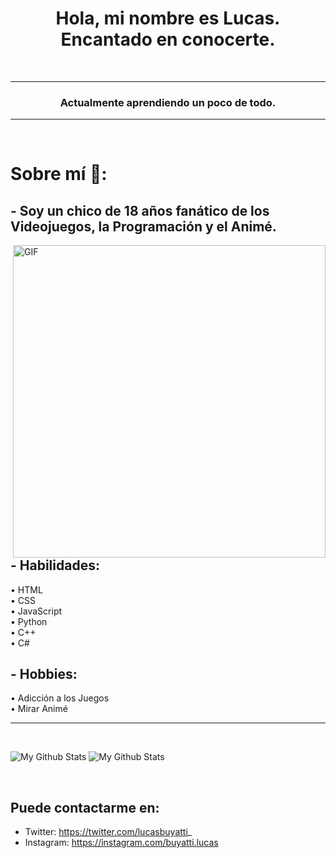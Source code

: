 <h1 align="center">Hola, mi nombre es Lucas. Encantado en conocerte.</h1>
<br>
<hr>
<h3 align="center">Actualmente aprendiendo un poco de todo.</h3>
<hr>
<br>


# Sobre mí 💬:

## - Soy un chico de 18 años fanático de los Videojuegos, la Programación y el Animé.

<img hight="400" width="500" alt="GIF" align="right" src="https://github.com/Xx-Ashutosh-xX/Xx-Ashutosh-xX/blob/master/assets/1936.gif">

## - Habilidades:
•  HTML <br>
•  CSS <br>
•  JavaScript <br>
•  Python <br>
•  C++ <br>
•  C# <br>

## - Hobbies: 
•  Adicción a los Juegos <br>
•  Mirar Animé
<hr></hr> 
<br>
<p >
<img src="https://github-readme-stats.vercel.app/api?username=lucas&hide=contribs,prs&theme=buefy&show_icons=true" alt="My Github Stats">
<img src="https://github-readme-stats.vercel.app/api/top-langs/?username=lucas&layout=compact&theme=buefy" alt="My Github Stats">
</p>
<br>

## Puede contactarme en: 
*  Twitter: https://twitter.com/lucasbuyatti_
*  Instagram: https://instagram.com/buyatti.lucas


